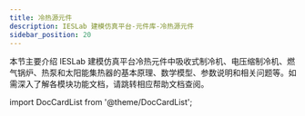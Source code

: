 ```yaml
---
title: 冷热源元件
description: IESLab 建模仿真平台-元件库-冷热源元件
sidebar_position: 20
---
```



本节主要介绍 IESLab 建模仿真平台冷热元件中吸收式制冷机、电压缩制冷机、燃气锅炉、热泵和太阳能集热器的基本原理、数学模型、参数说明和相关问题等。如需深入了解各模块功能文档，请跳转相应帮助文档查阅。


import DocCardList from '@theme/DocCardList';

<DocCardList />